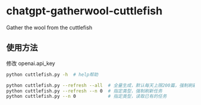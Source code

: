# chatgpt-gatherwool-cuttlefish
Gather the wool from the cuttlefish

## 使用方法

修改 openai.api_key 

```bash
python cuttlefish.py -h  # help帮助
```

```bash
python cuttlefish.py --refresh --all  # 全量生成，默认每天上限200篇，强制刷新任务
python cuttlefish.py --refresh --n 0  # 指定类型，强制刷新任务
python cuttlefish.py --n 0            # 指定类型，读取已有的任务
```